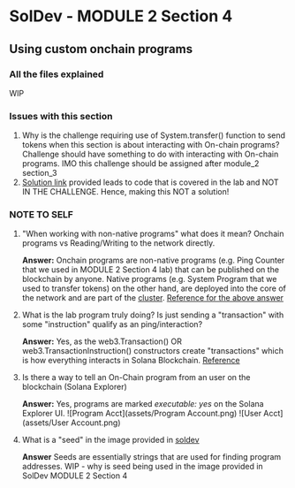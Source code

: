 # SolDev - MODULE 2 Section 4 
## Using custom onchain programs

### All the files explained
WIP

### Issues with this section
1. Why is the challenge requiring use of System.transfer() function to send tokens when this section is about interacting with On-chain programs? Challenge should have something to do with interacting with On-chain programs. IMO this challenge should be assigned after module_2 section_3
2. [Solution link](https://github.com/Unboxed-Software/solana-ping-client) provided leads to code that is covered in the lab and NOT IN THE CHALLENGE. Hence, making this NOT a solution!

### NOTE TO SELF
1. "When working with non-native programs" what does it mean? Onchain programs vs Reading/Writing to the network directly.

    **Answer:** Onchain programs are non-native programs (e.g. Ping Counter that we used in MODULE 2 Section 4 lab) that can be published on the blockchain by anyone. Native programs (e.g. System Program that we used to transfer tokens) on the other hand, are deployed into the core of the network and are part of the [cluster](). [Reference for the above answer](https://solana.com/docs/core/programs)

2. What is the lab program truly doing? Is just sending a "transaction" with some "instruction" qualify as an ping/interaction?
    
    **Answer:** Yes, as the web3.Transaction() OR web3.TransactionInstruction() constructors create "transactions" which is how everything interacts in Solana Blockchain. [Reference](https://solana.com/docs/clients/javascript-reference#transaction)

3. Is there a way to tell an On-Chain program from an user on the blockchain (Solana Explorer)

    **Answer:** Yes, programs are marked *executable: yes* on the Solana Explorer UI.
    	![Program Acct](assets/Program Account.png)
        ![User Acct](assets/User Account.png) 

4. What is a "seed" in the image provided in [soldev](https://www.soldev.app/course/intro-to-custom-on-chain-programs)

    **Answer** Seeds are essentially strings that are used for finding program addresses. WIP - why is seed being used in the image provided in SolDev MODULE 2 Section 4 
